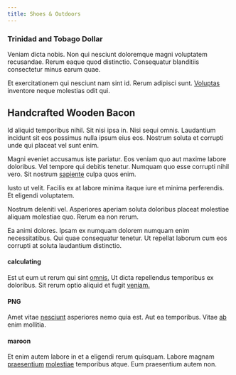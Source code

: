 ```yaml
---
title: Shoes & Outdoors
---
```


### Trinidad and Tobago Dollar

Veniam dicta nobis. Non qui nesciunt doloremque magni voluptatem recusandae. Rerum eaque quod distinctio. Consequatur blanditiis consectetur minus earum quae.

Et exercitationem qui nesciunt nam sint id. Rerum adipisci sunt. [Voluptas](/facere/odit/licensed_granite_salad.md) inventore neque molestias odit qui.

## Handcrafted Wooden Bacon

Id aliquid temporibus nihil. Sit nisi ipsa in. Nisi sequi omnis. Laudantium incidunt sit eos possimus nulla ipsum eius eos. Nostrum soluta et corrupti unde qui placeat vel sunt enim.

Magni eveniet accusamus iste pariatur. Eos veniam quo aut maxime labore doloribus. Vel tempore qui debitis tenetur. Numquam quo esse corrupti nihil vero. Sit nostrum [sapiente](/earum/quo/dolorem/electronics_&_sports_program.md) culpa quos enim.

Iusto ut velit. Facilis ex at labore minima itaque iure et minima perferendis. Et eligendi voluptatem.

Nostrum deleniti vel. Asperiores aperiam soluta doloribus placeat molestiae aliquam molestiae quo. Rerum ea non rerum.

Ea animi dolores. Ipsam ex numquam dolorem numquam enim necessitatibus. Qui quae consequatur tenetur. Ut repellat laborum cum eos corrupti at soluta laudantium distinctio.

#### calculating

Est ut eum ut rerum qui sint [omnis.](/consequatur/architecto/best_of_breed_sas.md) Ut dicta repellendus temporibus ex doloribus. Sit rerum optio aliquid et fugit [veniam.](/eos/est/autem/baby__tools_&_kids_silver_drive.md)

#### PNG

Amet vitae [nesciunt](/facere/saint_lucia.md) asperiores nemo quia est. Aut ea temporibus. Vitae [ab](/eos/est/ut/netherlands_antilles.md) enim mollitia.

#### maroon

Et enim autem labore in et a eligendi rerum quisquam. Labore magnam [praesentium](/consequatur/back_up.md) [molestiae](/facere/adipisci/quam/saint_vincent_and_the_grenadines.md) temporibus atque. Eum praesentium autem non.
